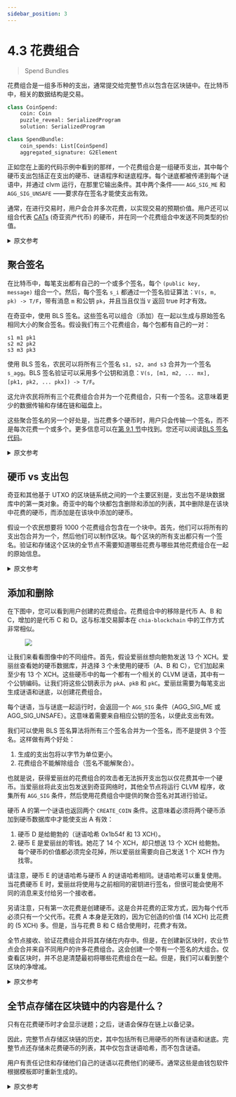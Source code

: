 ```yaml
---
sidebar_position: 3
---
```


# 4.3 花费组合

> Spend Bundles

花费组合是一组多币种的支出，通常提交给完整节点以包含在区块链中。在比特币中，相关的数据结构是交易。

```python
class CoinSpend:
    coin: Coin
    puzzle_reveal: SerializedProgram
    solution: SerializedProgram

class SpendBundle:
    coin_spends: List[CoinSpend]
    aggregated_signature: G2Element
```

正如您在上面的代码示例中看到的那样，一个花费组合是一组硬币支出，其中每个硬币支出包括正在支出的硬币、谜语程序和谜底程序。每个谜底都被传递到每个谜语中，并通过 clvm 运行，在那里它输出条件。其中两个条件—— `AGG_SIG_ME` 和 `AGG_SIG_UNSAFE` ——要求存在签名才能使支出有效。

通常，在进行交易时，用户会合并多次花费，以实现交易的预期价值。用户还可以组合代表 [CATs](https://chialisp.com/docs/puzzles/cats) (奇亚资产代币) 的硬币，并在同一个花费组合中发送不同类型的价值。

<details>
<summary>原文参考</summary>

A spend bundle is a set of spends of multiple coins, which is usually submitted to full nodes for inclusion into the blockchain. In Bitcoin, the relevant data structure would be the transaction. 


```python
class CoinSpend:
    coin: Coin
    puzzle_reveal: SerializedProgram
    solution: SerializedProgram

class SpendBundle:
    coin_spends: List[CoinSpend]
    aggregated_signature: G2Element
```

As you can see in the code sample above, a spend bundle is a group of coin spends, where each coin spend includes the coin being spent, the puzzle program, and the solution program. Each solution is passed into each puzzle and  run through the CLVM, where it outputs conditions. Two of the conditions -- `AGG_SIG_ME` and `AGG_SIG_UNSAFE` -- require
that a signature be present in order for the spend to be valid.

Usually, when making a transaction, a user would combine multiple spends, to achieve the desired value of the transaction. Users can also combine coins that represent [CATs](https://chialisp.com/docs/puzzles/cats) (Chia Asset Tokens), and send different types of values in the same spend bundle.

</details>

## 聚合签名

在比特币中，每笔支出都有自己的一个或多个签名，每个 `(public key, message)` 组合一个。然后，每个签名 `s_i` 都通过一个签名验证算法：`V(s, m, pk) -> T/F`，带有消息 `m` 和公钥 `pk`，并且当且仅当 `V` 返回 true 时才有效。

在奇亚中，使用 BLS 签名。这些签名可以组合（添加）在一起以生成与原始签名相同大小的聚合签名。假设我们有三个花费组合，每个包都有自己的一对：

```
s1 m1 pk1
s2 m2 pk2
s3 m3 pk3
```

使用 BLS 签名，农民可以将所有三个签名 `s1, s2, and s3` 合并为一个签名 `s_agg`。BLS 签名验证可以采用多个公钥和消息：`V(s, [m1, m2, ... mx], [pk1, pk2, ... pkx]) -> T/F`。

这允许农民将所有三个花费组合合并为一个花费组合，只有一个签名。这意味着更少的数据传输和存储在链和磁盘上。

这些聚合签名的另一个好处是，当花费多个硬币时，用户只会传输一个签名，而不是每次花费一个或多个。更多信息可以在[第 9.1 节](/docs/09keys/keys-and-signatures "Section 9.1: Keys and Signatures")中找到。您还可以阅读[BLS 签名代码](https://github.com/Chia-Network/bls-signatures)。

<details>
<summary>原文参考</summary>

- ## Aggregate Signatures

In Bitcoin, each spend has its own signature or signatures, one for each `(public key, message)` combination. Then, each signature `s_i` is passed through a signature verification algorithm: `V(s, m, pk) -> T/F`, with the message `m` and public key `pk`, and would be valid if and only if `V` returns true.

In Chia, BLS signatures are used. These signatures can be combined (added) together to produce an aggregate signature of the same size as the originals. Let's say we have three spend bundles, each with its own pair:
```
s1 m1 pk1
s2 m2 pk2
s3 m3 pk3
```

With BLS signatures, farmers combine all three signatures `s1, s2, and s3` into one signature `s_agg`. The BLS signature verification can take multiple public keys and messages: `V(s, [m1, m2, ... mx], [pk1, pk2, ... pkx]) -> T/F`.

This allows the farmer to combine all three spend bundles into one spend bundle, with only one signature.which means less data is transmitted and stored on chain and disk.

Another benefit of these aggregate signatures is that when spending multiple coins, users will only transmit one signature, instead of one or more per spend. More information can be found in [Section 9.1](/docs/09keys/keys-and-signatures "Section 9.1: Keys and Signatures"). You can also read the [code for BLS signatures](https://github.com/Chia-Network/bls-signatures).

</details>

## 硬币 vs 支出包

奇亚和其他基于 UTXO 的区块链系统之间的一个主要区别是，支出包不是块数据库中的第一类对象。奇亚中的每个块都包含删除和添加的列表，其中删除是在该块中花费的硬币，而添加是在该块中添加的硬币。

假设一个农民想要将 1000 个花费组合包含在一个块中。首先，他们可以将所有的支出包合并为一个，然后他们可以制作区块。每个区块的所有支出都只有一个签名。验证和存储这个区块的全节点不需要知道哪些花费与哪些其他花费组合在一起的原始信息。

<details>
<summary>原文参考</summary>

- ## Coins vs Spend Bundles

One major difference between Chia and other UTXO based blockchain systems, is that spend bundles are not a first-class object in the block database. Each block in chia contains a list of removals and additions, where removals are the coins spent in that block, and additions are the coins added in that block.

Let's say a farmer wants to include 1000 spend bundles into a block. First, they can combine all spend bundles into one,and then they can make the block. Each block will have exactly one signature for all spends. Full nodes that verify and store this block do not need to know the original information of which spends were bundled with which other spends. 

</details>

## 添加和删除

在下图中，您可以看到用户创建的花费组合。花费组合中的移除是代币 A、B 和 C，增加的是代币 C 和 D。这与标准交易脚本在 `chia-blockchain` 中的工作方式非常相似。

<figure>

![](/img/spend_bundle.png)

</figure>

让我们来看看图像中的不同组件。首先，假设爱丽丝想向鲍勃发送 13 个 XCH。爱丽丝查看她的硬币数据库，并选择 3 个未使用的硬币（A、B 和 C），它们加起来至少有 13 个 XCH。这些硬币中的每一个都有一个相关的 CLVM 谜语，其中有一个公钥编码。让我们将这些公钥表示为 `pkA`、`pkB` 和 `pkC`。爱丽丝需要为每笔支出生成谜语和谜底，以创建花费组合。

每个谜语，当与谜底一起运行时，会返回一个 `AGG_SIG` 条件（AGG_SIG_ME 或 AGG_SIG_UNSAFE）。这意味着需要来自相应公钥的签名，以便此支出有效。

我们可以使用 BLS 签名算法将所有三个签名合并为一个签名，而不是提供 3 个签名。这样做有两个好处：

1. 生成的支出包将以字节为单位更小。
2. 花费组合不能解除组合（签名不能解聚合）。

也就是说，获得爱丽丝的花费组合的攻击者无法拆开支出包以仅花费其中一个硬币。当爱丽丝将此支出包发送到奇亚网络时，其他全节点将运行 CLVM 程序，收集所有 `AGG_SIG` 条件，然后使用花费组合中提供的聚合签名对其进行验证。

硬币 A 的第一个谜语也返回两个 `CREATE_COIN` 条件。这意味着必须将两个硬币添加到硬币数据库中才能使支出 A 有效：
1. 硬币 D 是给鲍勃的（谜语哈希 0x1b54f 和 13 XCH）。
2. 硬币 E 是爱丽丝的零钱。她花了 14 个 XCH，却只想送 13 个 XCH 给鲍勃。每个硬币的价值都必须完全花掉，所以爱丽丝需要向自己发送 1 个 XCH 作为找零。

请注意，硬币 E 的谜语哈希与硬币 A 的谜语哈希相同。谜语哈希可以重复使用。当花费硬币 E 时，爱丽丝将使用与之前相同的密钥进行签名，但很可能会使用不同的消息来支付给另一个接收者。

另请注意，只有第一次花费是创建硬币。这是合并花费的正常方式，因为每个代币必须只有一个父代币。花费 A 本身是无效的，因为它创造的价值 (14 XCH) 比花费的 (5 XCH) 多。但是，当与花费 B 和 C 结合使用时，花费才有效。

全节点接收、验证花费组合并将其存储在内存中。但是，在创建新区块时，农业节点会合并来自不同用户的许多花费组合。这会创建一个带有一个签名的大组合。仅查看区块时，并不总是清楚最初将哪些花费组合在一起。但是，我们可以看到整个区块的净增减。

<details>
<summary>原文参考</summary>

- ## Additions and Removals

In the figure below, you can see a spend bundle that was created by a user. The removals in the spend bundle are  coins A, B, and C, and the additions are coins C and D. This is very similar to how the standard transaction script works in `chia-blockchain`.

<figure>

![](/img/spend_bundle.png)

</figure>

Let's go through the different components in the image. First, let's say Alice wants to send 13 XCH to Bob. Alice looks at her coin database, and selects 3 unspent coins (A, B, and C) that add up to at least 13 XCH. Each one of these coins has an associated CLVM puzzle, which has a public key encoded inside of it. Let's denote these public keys as `pkA`, `pkB`, and `pkC`.  Alice needs to generate the puzzle and solution for each of the
spends, in order to create the spend bundle.

Each puzzle, when run with the solutions, returns an `AGG_SIG` condition (either AGG_SIG_ME or AGG_SIG_UNSAFE). This means that a signature is required from the respective public key, in order for this spend to be valid.

Instead of providing 3 signatures, we can use BLS signature arithmetic to combine all three into one signature. There are two benefits to doing this:

1. The resulting spend bundle will be smaller in bytes.
2. The spend bundle can not be unbundled (the signature cannot be de-aggregated).

That is, an attacker who obtains Alice's spend bundle is not able to pull apart the spend bundle in order to spend just one of the coins. When Alice sends this spend bundle to the Chia network, other full nodes will run the CLVM programs, collect all the `AGG_SIG` conditions, and then verify them using the aggregate signature provided in the spend bundle.

The first puzzle here for coin A also returns two `CREATE_COIN` conditions. This means that two coins must be added to the coin database in order for spend A to be valid:
1. Coin D is for Bob (puzzle hash 0x1b54f and 13 XCH).
2. Coin E is Alice's change. She spent 14 XCH, but only wanted to send 13 XCH to Bob. Each coin's value must be spent entirely, so Alice needs to send 1 XCH to herself as change.

Note that the puzzle hash of coin E is the same as that of coin A. Puzzle hashes can be reused. When spending coin E, Alice would sign with the same key as before, but would most likely use a different message that spends to another recipient.

Also note that only the first spend is creating the coins. This is the normal way to combine spends, since each coin must have exactly one parent. Spend A, by itself, would not be valid, since it creates more value (14 XCH) than it spends (5 XCH). However, the spend becomes valid when combined with spends B and C.

Full nodes receive, validate, and store the spend bundle in memory. However, when creating a new block, farming nodes will combine many spend bundles from different users. This creates one large spend bundle with one signature. When looking at just the block, it is not always clear which spends were bundled together initially. However, we can see the net additions and removals in the whole block.

</details>

## 全节点存储在区块链中的内容是什么？

只有在花费硬币时才会显示谜题；之后，谜语会保存在链上以备记录。

因此，完整节点存储区块链的历史，其中包括所有已用硬币的所有谜语和谜底。完整节点还存储未花费硬币的列表，其中仅包含谜语哈希，而不包含谜语。

用户有责任记住和存储他们自己的谜语以花费他们的硬币。通常这些是由钱包软件根据模板即时重新生成的。

<details>
<summary>原文参考</summary>

- ## What is stored in the blockchain, by full nodes?

Puzzles are only revealed when coins are spent; the puzzles are saved on-chain afterward for record-keeping purposes.

Full nodes, therefore, store the history of the blockchain, which includes all revealed puzzles and solutions, for all spent coins. Full nodes also store a list of unspent coins, which only contains puzzle hashes, and not puzzles.

Users are responsible for remembering and storing their own puzzles in order to spend their coins. Usually these are regenerated on the fly by wallet software, based on templates.

</details>
